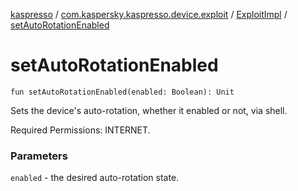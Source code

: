 [kaspresso](../../index.md) / [com.kaspersky.kaspresso.device.exploit](../index.md) / [ExploitImpl](index.md) / [setAutoRotationEnabled](./set-auto-rotation-enabled.md)

# setAutoRotationEnabled

`fun setAutoRotationEnabled(enabled: Boolean): Unit`

Sets the device's auto-rotation, whether it enabled or not, via shell.

Required Permissions: INTERNET.

### Parameters

`enabled` - the desired auto-rotation state.